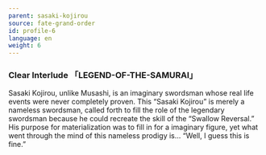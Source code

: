 ```yaml
---
parent: sasaki-kojirou
source: fate-grand-order
id: profile-6
language: en
weight: 6
---
```


### Clear Interlude 「LEGEND-OF-THE-SAMURAI」

Sasaki Kojirou, unlike Musashi, is an imaginary swordsman whose real life events were never completely proven.
This “Sasaki Kojirou” is merely a nameless swordsman, called forth to fill the role of the legendary swordsman because he could recreate the skill of the “Swallow Reversal.”
His purpose for materialization was to fill in for a imaginary figure, yet what went through the mind of this nameless prodigy is…
“Well, I guess this is fine.”
